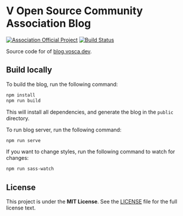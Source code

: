 # V Open Source Community Association Blog

[![Association Official Project][AssociationOfficialBadge]][AssociationUrl]
[![Build Status][WorkflowBadge]][WorkflowUrl]

Source code for of [blog.vosca.dev](https://blog.vosca.dev).

## Build locally

To build the blog, run the following command:

```bash
npm install
npm run build
```

This will install all dependencies, and generate the blog in the `public` directory.

To run blog server, run the following command:

```bash
npm run serve
```

If you want to change styles, run the following command to watch for changes:

```bash
npm run sass-watch
```

## License

This project is under the **MIT License**. See the
[LICENSE](https://github.com/vlang-association/blog/blob/main/LICENSE)
file for the full license text.

[AssociationOfficialBadge]: https://vosca.dev/badge.svg

[WorkflowBadge]: https://github.com/vlang-association/blog/actions/workflows/content-ci.yml/badge.svg

[AssociationUrl]: https://vosca.dev

[WorkflowUrl]: https://github.com/vlang-association/blog/commits/main
